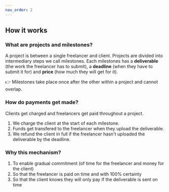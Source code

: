 ```yaml
---
nav_order: 2
---
```


## How it works

### What are projects and milestones?

A project is between a single freelancer and client.
Projects are divided into intermediary steps we call milestones.
Each milestones has a **deliverable** (the work the freelancer has to submit), a **deadline** (when they have to submit it for) and **price** (how much they will get for it).

👉 Milestones take place once after the other within a project and cannot overlap.

### How do payments get made?

Clients get charged and freelancers get paid throughout a project.

1. We charge the client at the start of each milestone.
2. Funds get transfered to the freelancer when they upload the deliverable.
3. We refund the client in full if the freelancer hasn't uploaded the deliverable by the deadline.

### Why this mechanism?

1. To enable gradual commitment (of time for the freelancer and money for the client)
2. So that the freelancer is paid on time and with 100% certainty
3. So that the client knows they will only pay if the deliverable is sent on time

<!-- ### Why do you hold funds?

Only way to guaranty:

-

It enables gradual commitment on both sides. At any given point, both parties are only committed as far as the current milestone goes,

Just risking as much as the current ongoing milestone. Each side is only committed as far.
Client and freelancer do not -->
